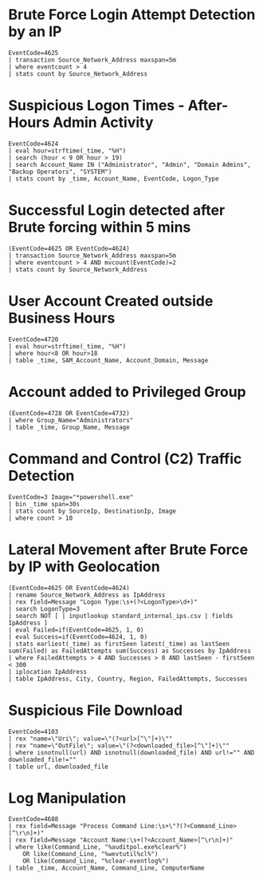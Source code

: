 # Brute Force Login Attempt Detection by an IP
```
EventCode=4625
| transaction Source_Network_Address maxspan=5m
| where eventcount > 4
| stats count by Source_Network_Address
```
# Suspicious Logon Times - After-Hours Admin Activity
```
EventCode=4624
| eval hour=strftime(_time, "%H")
| search (hour < 9 OR hour > 19) 
| search Account_Name IN ("Administrator", "Admin", "Domain Admins", "Backup Operators", "SYSTEM")
| stats count by _time, Account_Name, EventCode, Logon_Type
```
# Successful Login detected after Brute forcing within 5 mins
```
(EventCode=4625 OR EventCode=4624)
| transaction Source_Network_Address maxspan=5m
| where eventcount > 4 AND mvcount(EventCode)=2
| stats count by Source_Network_Address
```
# User Account Created outside Business Hours
```
EventCode=4720
| eval hour=strftime(_time, "%H")
| where hour<8 OR hour>18
| table _time, SAM_Account_Name, Account_Domain, Message
```
# Account added to Privileged Group
```
(EventCode=4728 OR EventCode=4732)
| where Group_Name="Administrators"
| table _time, Group_Name, Message
```
# Command and Control (C2) Traffic Detection
```
EventCode=3 Image="*powershell.exe"
| bin _time span=30s
| stats count by SourceIp, DestinationIp, Image
| where count > 10
```
# Lateral Movement after Brute Force by IP with Geolocation
```
(EventCode=4625 OR EventCode=4624)
| rename Source_Network_Address as IpAddress 
| rex field=Message "Logon Type:\s+(?<LogonType>\d+)"
| search LogonType=3
| search NOT [ | inputlookup standard_internal_ips.csv | fields IpAddress ]
| eval Failed=if(EventCode=4625, 1, 0)
| eval Success=if(EventCode=4624, 1, 0)
| stats earliest(_time) as firstSeen latest(_time) as lastSeen sum(Failed) as FailedAttempts sum(Success) as Successes by IpAddress
| where FailedAttempts > 4 AND Successes > 0 AND lastSeen - firstSeen < 300
| iplocation IpAddress
| table IpAddress, City, Country, Region, FailedAttempts, Successes
```
# Suspicious File Download
```
EventCode=4103
| rex "name=\"Uri\"; value=\"(?<url>[^\"]+)\""
| rex "name=\"OutFile\"; value=\"(?<downloaded_file>[^\"]+)\""
| where isnotnull(url) AND isnotnull(downloaded_file) AND url!="" AND downloaded_file!=""
| table url, downloaded_file
```
# Log Manipulation
```
EventCode=4688
| rex field=Message "Process Command Line:\s+\"?(?<Command_Line>[^\r\n]+)"
| rex field=Message "Account Name:\s+(?<Account_Name>[^\r\n]+)"
| where like(Command_Line, "%auditpol.exe%clear%")
    OR like(Command_Line, "%wevtutil%cl%") 
    OR like(Command_Line, "%clear-eventlog%")
| table _time, Account_Name, Command_Line, ComputerName
```
